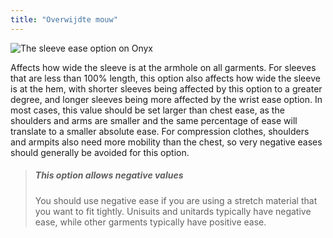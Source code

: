 ```yaml
---
title: "Overwijdte mouw"
---
```


![The sleeve ease option on Onyx](sleeveease.svg)

Affects how wide the sleeve is at the armhole on all garments. For sleeves that are less than 100% length, this option also affects how wide the sleeve is at the hem, with shorter sleeves being affected by this option to a greater degree, and longer sleeves being more affected by the wrist ease option. In most cases, this value should be set larger than chest ease, as the shoulders and arms are smaller and the same percentage of ease will translate to a smaller absolute ease. For compression clothes, shoulders and armpits also need more mobility than the chest, so very negative eases should generally be avoided for this option.

> ##### This option allows negative values
> 
> You should use negative ease if you are using a stretch material that you want to fit tightly. Unisuits and unitards typically have negative ease, while other garments typically have positive ease.
